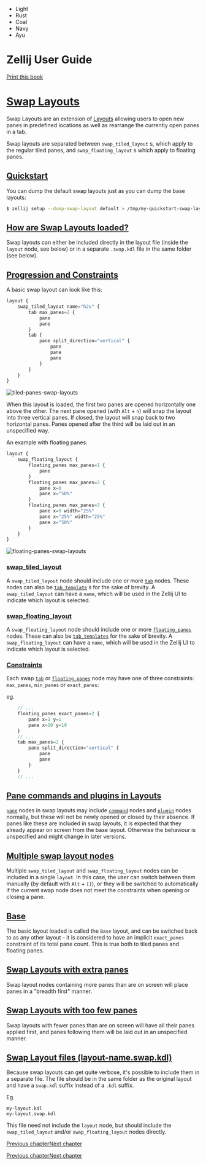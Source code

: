 - Light
- Rust
- Coal
- Navy
- Ayu

# Zellij User Guide

[Print this book](print.html "Print this book")

# [Swap Layouts](swap-layouts.html\#swap-layouts)

Swap Layouts are an extension of [Layouts](creating-a-layout.html) allowing users to open new panes in predefined locations as well as rearrange the currently open panes in a tab.

Swap layouts are separated between `swap_tiled_layout` s, which apply to the regular tiled panes, and `swap_floating_layout` s which apply to floating panes.

## [Quickstart](swap-layouts.html\#quickstart)

You can dump the default swap layouts just as you can dump the base layouts:

```bash
$ zellij setup --dump-swap-layout default > /tmp/my-quickstart-swap-layout-file.swap.kdl

```

## [How are Swap Layouts loaded?](swap-layouts.html\#how-are-swap-layouts-loaded)

Swap layouts can either be included directly in the layout file (inside the `layout` node, see below) or in a separate `.swap.kdl` file in the same folder (see below).

## [Progression and Constraints](swap-layouts.html\#progression-and-constraints)

A basic swap layout can look like this:

```javascript
layout {
    swap_tiled_layout name="h2v" {
        tab max_panes=2 {
            pane
            pane
        }
        tab {
            pane split_direction="vertical" {
                pane
                pane
                pane
            }
        }
    }
}

```

![tiled-panes-swap-layouts](img/tiled-panes-swap-layouts.gif)

When this layout is loaded, the first two panes are opened horizontally one above the other. The next pane opened (with `Alt` \+ `n`) will snap the layout into three vertical panes. If closed, the layout will snap back to two horizontal panes. Panes opened after the third will be laid out in an unspecified way.

An example with floating panes:

```javascript
layout {
    swap_floating_layout {
        floating_panes max_panes=1 {
            pane
        }
        floating_panes max_panes=2 {
            pane x=0
            pane x="50%"
        }
        floating_panes max_panes=3 {
            pane x=0 width="25%"
            pane x="25%" width="25%"
            pane x="50%"
        }
    }
}

```

![floating-panes-swap-layouts](img/floating-panes-swap-layouts.gif)

### [swap\_tiled\_layout](swap-layouts.html\#swap_tiled_layout)

A `swap_tiled_layout` node should include one or more [`tab`](creating-a-layout.html#tabs) nodes. These nodes can also be [`tab_template`](creating-a-layout.html#tab-templates) s for the sake of brevity.
A `swap_tiled_layout` can have a `name`, which will be used in the Zellij UI to indicate which layout is selected.

### [swap\_floating\_layout](swap-layouts.html\#swap_floating_layout)

A `swap_floating_layout` node should include one or more [`floating_panes`](creating-a-layout.html#floating-panes) nodes. These can also be [`tab_templates`](creating-a-layout.html#tab-templates) for the sake of brevity.
A `swap_floating_layout` can have a `name`, which will be used in the Zellij UI to indicate which layout is selected.

### [Constraints](swap-layouts.html\#constraints)

Each swap [`tab`](creating-a-layout.html#tabs) or [`floating_panes`](creating-a-layout.html#floating-panes) node may have one of three constraints: `max_panes`, `min_panes` or `exact_panes`:

eg.

```javascript
    // ...
    floating_panes exact_panes=2 {
        pane x=1 y=1
        pane x=10 y=10
    }
    // ...
    tab max_panes=2 {
        pane split_direction="vertical" {
            pane
            pane
        }
    }
    // ...

```

## [Pane commands and plugins in Layouts](swap-layouts.html\#pane-commands-and-plugins-in-layouts)

[`pane`](creating-a-layout.html#panes) nodes in swap layouts may include [`command`](creating-a-layout.html#command) nodes and [`plugin`](creating-a-layout.html#plugin) nodes normally, but these will not be newly opened or closed by their absence. If panes like these are included in swap layouts, it is expected that they already appear on screen from the base layout. Otherwise the behaviour is unspecified and might change in later versions.

## [Multiple swap layout nodes](swap-layouts.html\#multiple-swap-layout-nodes)

Multiple `swap_tiled_layout` and `swap_floating_layout` nodes can be included in a single `layout`. In this case, the user can switch between them manually (by default with `Alt` \+ `[]`), or they will be switched to automatically if the current swap node does not meet the constraints when opening or closing a pane.

## [Base](swap-layouts.html\#base)

The basic layout loaded is called the `Base` layout, and can be switched back to as any other layout - it is considered to have an implicit `exact_panes` constraint of its total pane count.
This is true both to tiled panes and floating panes.

## [Swap Layouts with extra panes](swap-layouts.html\#swap-layouts-with-extra-panes)

Swap layout nodes containing more panes than are on screen will place panes in a "breadth first" manner.

## [Swap Layouts with too few panes](swap-layouts.html\#swap-layouts-with-too-few-panes)

Swap layouts with fewer panes than are on screen will have all their panes applied first, and panes following them will be laid out in an unspecified manner.

## [Swap Layout files (layout-name.swap.kdl)](swap-layouts.html\#swap-layout-files-layout-nameswapkdl)

Because swap layouts can get quite verbose, it's possible to include them in a separate file. The file should be in the same folder as the original layout and have a `swap.kdl` suffix instead of a `.kdl` suffix.

Eg.

```
my-layout.kdl
my-layout.swap.kdl

```

This file need not include the `layout` node, but should include the `swap_tiled_layout` and/or `swap_floating_layout` nodes directly.

[Previous chapter](creating-a-layout.html "Previous chapter")[Next chapter](layouts-with-config.html "Next chapter")

[Previous chapter](creating-a-layout.html "Previous chapter")[Next chapter](layouts-with-config.html "Next chapter")

